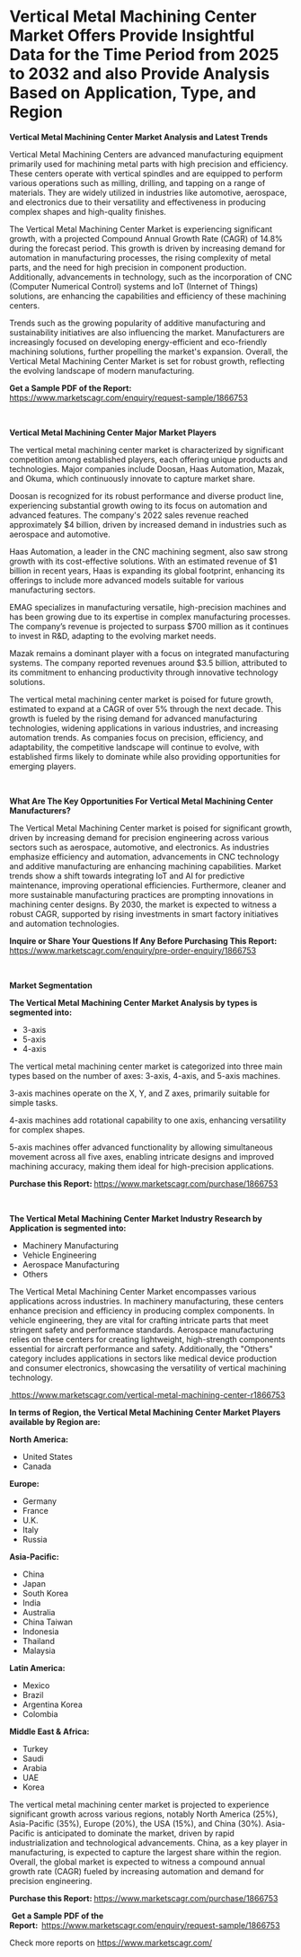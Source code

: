 <p><h1>Vertical Metal Machining Center Market Offers Provide Insightful Data for the Time Period from 2025 to 2032 and also Provide Analysis Based on Application, Type, and Region</h1></p><p><strong>Vertical Metal Machining Center Market Analysis and Latest Trends</strong></p>
<p><p>Vertical Metal Machining Centers are advanced manufacturing equipment primarily used for machining metal parts with high precision and efficiency. These centers operate with vertical spindles and are equipped to perform various operations such as milling, drilling, and tapping on a range of materials. They are widely utilized in industries like automotive, aerospace, and electronics due to their versatility and effectiveness in producing complex shapes and high-quality finishes.</p><p>The Vertical Metal Machining Center Market is experiencing significant growth, with a projected Compound Annual Growth Rate (CAGR) of 14.8% during the forecast period. This growth is driven by increasing demand for automation in manufacturing processes, the rising complexity of metal parts, and the need for high precision in component production. Additionally, advancements in technology, such as the incorporation of CNC (Computer Numerical Control) systems and IoT (Internet of Things) solutions, are enhancing the capabilities and efficiency of these machining centers.</p><p>Trends such as the growing popularity of additive manufacturing and sustainability initiatives are also influencing the market. Manufacturers are increasingly focused on developing energy-efficient and eco-friendly machining solutions, further propelling the market's expansion. Overall, the Vertical Metal Machining Center Market is set for robust growth, reflecting the evolving landscape of modern manufacturing.</p></p>
<p><strong>Get a Sample PDF of the Report:&nbsp;</strong> <a href="https://www.marketscagr.com/enquiry/request-sample/1866753?utm_campaign=2731&utm_medium=2&utm_source=Github&utm_content=ia&utm_term=28022025&utm_id=vertical-metal-machining-center">https://www.marketscagr.com/enquiry/request-sample/1866753</a></p>
<p>&nbsp;</p>
<p><strong>Vertical Metal Machining Center Major Market Players</strong></p>
<p><p>The vertical metal machining center market is characterized by significant competition among established players, each offering unique products and technologies. Major companies include Doosan, Haas Automation, Mazak, and Okuma, which continuously innovate to capture market share.</p><p>Doosan is recognized for its robust performance and diverse product line, experiencing substantial growth owing to its focus on automation and advanced features. The company's 2022 sales revenue reached approximately $4 billion, driven by increased demand in industries such as aerospace and automotive.</p><p>Haas Automation, a leader in the CNC machining segment, also saw strong growth with its cost-effective solutions. With an estimated revenue of $1 billion in recent years, Haas is expanding its global footprint, enhancing its offerings to include more advanced models suitable for various manufacturing sectors.</p><p>EMAG specializes in manufacturing versatile, high-precision machines and has been growing due to its expertise in complex manufacturing processes. The company’s revenue is projected to surpass $700 million as it continues to invest in R&D, adapting to the evolving market needs.</p><p>Mazak remains a dominant player with a focus on integrated manufacturing systems. The company reported revenues around $3.5 billion, attributed to its commitment to enhancing productivity through innovative technology solutions.</p><p>The vertical metal machining center market is poised for future growth, estimated to expand at a CAGR of over 5% through the next decade. This growth is fueled by the rising demand for advanced manufacturing technologies, widening applications in various industries, and increasing automation trends. As companies focus on precision, efficiency, and adaptability, the competitive landscape will continue to evolve, with established firms likely to dominate while also providing opportunities for emerging players.</p></p>
<p>&nbsp;</p>
<p><strong>What Are The Key Opportunities For Vertical Metal Machining Center Manufacturers?</strong></p>
<p><p>The Vertical Metal Machining Center market is poised for significant growth, driven by increasing demand for precision engineering across various sectors such as aerospace, automotive, and electronics. As industries emphasize efficiency and automation, advancements in CNC technology and additive manufacturing are enhancing machining capabilities. Market trends show a shift towards integrating IoT and AI for predictive maintenance, improving operational efficiencies. Furthermore, cleaner and more sustainable manufacturing practices are prompting innovations in machining center designs. By 2030, the market is expected to witness a robust CAGR, supported by rising investments in smart factory initiatives and automation technologies.</p></p>
<p><strong>Inquire or Share Your Questions If Any Before Purchasing This Report:</strong> <a href="https://www.marketscagr.com/enquiry/pre-order-enquiry/1866753?utm_campaign=2731&utm_medium=2&utm_source=Github&utm_content=ia&utm_term=28022025&utm_id=vertical-metal-machining-center">https://www.marketscagr.com/enquiry/pre-order-enquiry/1866753</a></p>
<p>&nbsp;</p>
<p><strong>Market Segmentation</strong></p>
<p><strong>The Vertical Metal Machining Center Market Analysis by types is segmented into:</strong></p>
<p><ul><li>3-axis</li><li>5-axis</li><li>4-axis</li></ul></p>
<p><p>The vertical metal machining center market is categorized into three main types based on the number of axes: 3-axis, 4-axis, and 5-axis machines. </p><p>3-axis machines operate on the X, Y, and Z axes, primarily suitable for simple tasks. </p><p>4-axis machines add rotational capability to one axis, enhancing versatility for complex shapes. </p><p>5-axis machines offer advanced functionality by allowing simultaneous movement across all five axes, enabling intricate designs and improved machining accuracy, making them ideal for high-precision applications.</p></p>
<p><strong>Purchase this Report:&nbsp;</strong><a href="https://www.marketscagr.com/purchase/1866753?utm_campaign=2731&utm_medium=2&utm_source=Github&utm_content=ia&utm_term=28022025&utm_id=vertical-metal-machining-center">https://www.marketscagr.com/purchase/1866753</a></p>
<p>&nbsp;</p>
<p><strong>The Vertical Metal Machining Center Market Industry Research by Application is segmented into:</strong></p>
<p><ul><li>Machinery Manufacturing</li><li>Vehicle Engineering</li><li>Aerospace Manufacturing</li><li>Others</li></ul></p>
<p><p>The Vertical Metal Machining Center Market encompasses various applications across industries. In machinery manufacturing, these centers enhance precision and efficiency in producing complex components. In vehicle engineering, they are vital for crafting intricate parts that meet stringent safety and performance standards. Aerospace manufacturing relies on these centers for creating lightweight, high-strength components essential for aircraft performance and safety. Additionally, the "Others" category includes applications in sectors like medical device production and consumer electronics, showcasing the versatility of vertical machining technology.</p></p>
<p><a href="https://www.marketscagr.com/vertical-metal-machining-center-r1866753?utm_campaign=2731&utm_medium=2&utm_source=Github&utm_content=ia&utm_term=28022025&utm_id=vertical-metal-machining-center">&nbsp;https://www.marketscagr.com/vertical-metal-machining-center-r1866753</a></p>
<p><strong>In terms of Region, the Vertical Metal Machining Center Market Players available by Region are:</strong></p>
<p>
    <p> <strong> North America: </strong>
        <ul>
            <li>United States</li>
            <li>Canada</li>
        </ul>
        </p> 
    <p> <strong> Europe: </strong>
        <ul>
            <li>Germany</li>
            <li>France</li>
            <li>U.K.</li>
            <li>Italy</li>
            <li>Russia</li>
        </ul>
        </p> 
    <p> <strong> Asia-Pacific: </strong>
        <ul>
            <li>China</li>
            <li>Japan</li>
            <li>South Korea</li>
            <li>India</li>
            <li>Australia</li>
            <li>China Taiwan</li>
            <li>Indonesia</li>
            <li>Thailand</li>
            <li>Malaysia</li>
        </ul>
        </p> 
    <p> <strong> Latin America: </strong>
        <ul>
            <li>Mexico</li>
            <li>Brazil</li>
            <li>Argentina Korea</li>
            <li>Colombia</li>
        </ul>
        </p> 
    <p> <strong> Middle East & Africa: </strong>
        <ul>
            <li>Turkey</li>
            <li>Saudi</li>
            <li>Arabia</li>
            <li>UAE</li>
            <li>Korea</li>
        </ul>
    </p>
    </p>
<p><p>The vertical metal machining center market is projected to experience significant growth across various regions, notably North America (25%), Asia-Pacific (35%), Europe (20%), the USA (15%), and China (30%). Asia-Pacific is anticipated to dominate the market, driven by rapid industrialization and technological advancements. China, as a key player in manufacturing, is expected to capture the largest share within the region. Overall, the global market is expected to witness a compound annual growth rate (CAGR) fueled by increasing automation and demand for precision engineering.</p></p>
<p><strong>Purchase this Report: </strong><a href="https://www.marketscagr.com/purchase/1866753?utm_campaign=2731&utm_medium=2&utm_source=Github&utm_content=ia&utm_term=28022025&utm_id=vertical-metal-machining-center">https://www.marketscagr.com/purchase/1866753</a></p>
<p>&nbsp;<strong>Get a Sample PDF of the Report:&nbsp;&nbsp;</strong><a href="https://www.marketscagr.com/enquiry/request-sample/1866753?utm_campaign=2731&utm_medium=2&utm_source=Github&utm_content=ia&utm_term=28022025&utm_id=vertical-metal-machining-center">https://www.marketscagr.com/enquiry/request-sample/1866753</a></p>
<p><strong></strong></p>
<p>Check more reports on <a href="https://www.marketscagr.com/?utm_campaign=2731&utm_medium=2&utm_source=Github&utm_content=ia&utm_term=28022025&utm_id=vertical-metal-machining-center">https://www.marketscagr.com/</a></p>
